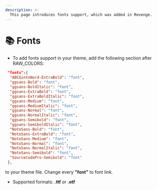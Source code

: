 ```yaml
---
description: >-
  This page introduces fonts support, which was added in Revenge.
---
```


# 📚 Fonts

* To add fonts support in your theme, add the following section after RAW_COLORS:
```json
 "fonts":{
  "ABCGintoNord-ExtraBold": "font",
  "ggsans-Bold": "font",
  "ggsans-BoldItalic": "font",
  "ggsans-ExtraBold": "font",
  "ggsans-ExtraBoldItalic": "font",
  "ggsans-Medium": "font",
  "ggsans-MediumItalic": "font",
  "ggsans-Normal": "font",
  "ggsans-NormalItalic": "font",
  "ggsans-Semibold": "font",
  "ggsans-SemiboldItalic": "font",
  "NotoSans-Bold": "font",
  "NotoSans-ExtraBold": "font",
  "NotoSans-Medium": "font",
  "NotoSans-Normal": "font",
  "NotoSans-NormalItalic": "font",
  "NotoSans-Semibold": "font",
  "SourceCodePro-Semibold": "font"
 },
```
to your theme file. Change every **"font"** to font link.
* Supported formats: **.ttf** or **.otf**
